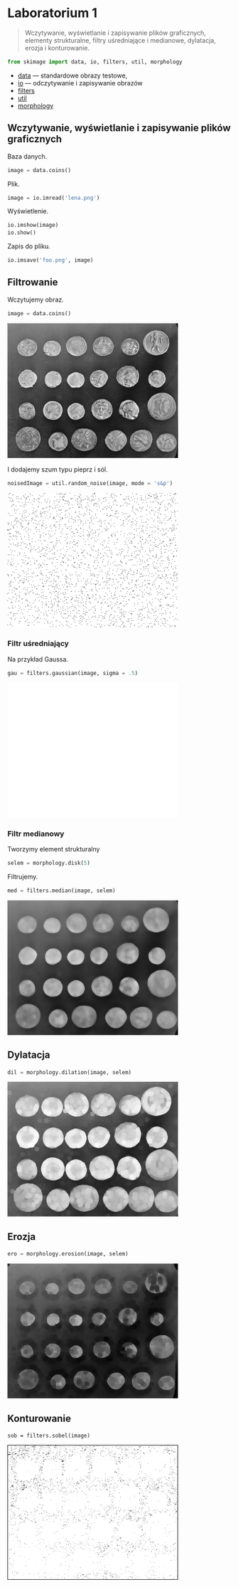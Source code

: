 # Laboratorium 1
> Wczytywanie, wyświetlanie i zapisywanie plików graficznych, elementy strukturalne, filtry uśredniające i medianowe, dylatacja, erozja i konturowanie.

```python
from skimage import data, io, filters, util, morphology
```

- [data](http://scikit-image.org/docs/dev/api/skimage.data.html) — standardowe obrazy testowe,
- [io](http://scikit-image.org/docs/dev/api/skimage.io.html) — odczytywanie i zapisywanie obrazów
- [filters](http://scikit-image.org/docs/dev/api/skimage.filters.html)
- [util](http://scikit-image.org/docs/dev/api/skimage.util.html)
- [morphology](http://scikit-image.org/docs/dev/api/skimage.morphology.html)

## Wczytywanie, wyświetlanie i zapisywanie plików graficznych

Baza danych.

```python
image = data.coins()
```

Plik.

```python
image = io.imread('lena.png')
```

Wyświetlenie.

```python
io.imshow(image)
io.show()
```

Zapis do pliku.

```python
io.imsave('foo.png', image)
```

## Filtrowanie

Wczytujemy obraz.

```python
image = data.coins()
```

![](figures/image.png)

I dodajemy szum typu pieprz i sól.

```python
noisedImage = util.random_noise(image, mode = 's&p')
```

![](figures/noisedImage.png)


### Filtr uśredniający

Na przykład Gaussa.

```python
gau = filters.gaussian(image, sigma = .5)
```

![](figures/gau.png)

### Filtr medianowy
Tworzymy element strukturalny

```python
selem = morphology.disk(5)
```

Filtrujemy.

```python
med = filters.median(image, selem)
```

![](figures/med.png)

## Dylatacja

```python
dil = morphology.dilation(image, selem)
```

![](figures/dil.png)

## Erozja

```python
ero = morphology.erosion(image, selem)
```

![](figures/ero.png)

## Konturowanie

```
sob = filters.sobel(image)
```

![](figures/sob.png)
